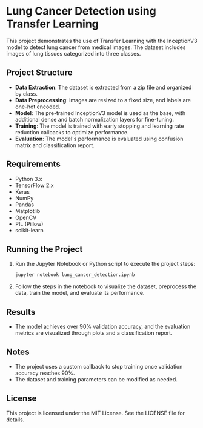# Lung Cancer Detection using Transfer Learning

This project demonstrates the use of Transfer Learning with the InceptionV3 model to detect lung cancer from medical images. The dataset includes images of lung tissues categorized into three classes.

## Project Structure

- **Data Extraction**: The dataset is extracted from a zip file and organized by class.
- **Data Preprocessing**: Images are resized to a fixed size, and labels are one-hot encoded.
- **Model**: The pre-trained InceptionV3 model is used as the base, with additional dense and batch normalization layers for fine-tuning.
- **Training**: The model is trained with early stopping and learning rate reduction callbacks to optimize performance.
- **Evaluation**: The model's performance is evaluated using confusion matrix and classification report.

## Requirements

- Python 3.x
- TensorFlow 2.x
- Keras
- NumPy
- Pandas
- Matplotlib
- OpenCV
- PIL (Pillow)
- scikit-learn

## Running the Project

1. Run the Jupyter Notebook or Python script to execute the project steps:
    ```bash
    jupyter notebook lung_cancer_detection.ipynb
    ```

2. Follow the steps in the notebook to visualize the dataset, preprocess the data, train the model, and evaluate its performance.

## Results

- The model achieves over 90% validation accuracy, and the evaluation metrics are visualized through plots and a classification report.

## Notes

- The project uses a custom callback to stop training once validation accuracy reaches 90%.
- The dataset and training parameters can be modified as needed.

## License

This project is licensed under the MIT License. See the LICENSE file for details.
